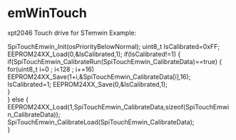 # emWinTouch
xpt2046 Touch drive for STemwin
Example:

  SpiTouchEmwin_Init(osPriorityBelowNormal);
	uint8_t	IsCalibrated=0xFF;
	EEPROM24XX_Load(0,&IsCalibrated,1);
	if(IsCalibrated!=1)
	{
		if(SpiTouchEmwin_CalibrateRun(SpiTouchEmwin_CalibrateData)==true)
		{
			for(uint8_t i=0 ; i<128 ; i+=16)
				EEPROM24XX_Save(1+i,&SpiTouchEmwin_CalibrateData[i],16);		
			IsCalibrated=1;
			EEPROM24XX_Save(0,&IsCalibrated,1);			
		}				
	}
	else
	{
		EEPROM24XX_Load(1,SpiTouchEmwin_CalibrateData,sizeof(SpiTouchEmwin_CalibrateData));
		SpiTouchEmwin_CalibrateLoad(SpiTouchEmwin_CalibrateData);		
	}	
